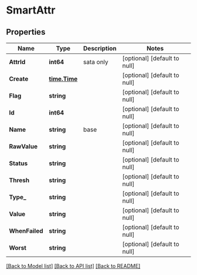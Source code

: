 # SmartAttr

## Properties
Name | Type | Description | Notes
------------ | ------------- | ------------- | -------------
**AttrId** | **int64** | sata only | [optional] [default to null]
**Create** | [**time.Time**](time.Time.md) |  | [optional] [default to null]
**Flag** | **string** |  | [optional] [default to null]
**Id** | **int64** |  | [optional] [default to null]
**Name** | **string** | base | [optional] [default to null]
**RawValue** | **string** |  | [optional] [default to null]
**Status** | **string** |  | [optional] [default to null]
**Thresh** | **string** |  | [optional] [default to null]
**Type_** | **string** |  | [optional] [default to null]
**Value** | **string** |  | [optional] [default to null]
**WhenFailed** | **string** |  | [optional] [default to null]
**Worst** | **string** |  | [optional] [default to null]

[[Back to Model list]](../README.md#documentation-for-models) [[Back to API list]](../README.md#documentation-for-api-endpoints) [[Back to README]](../README.md)


